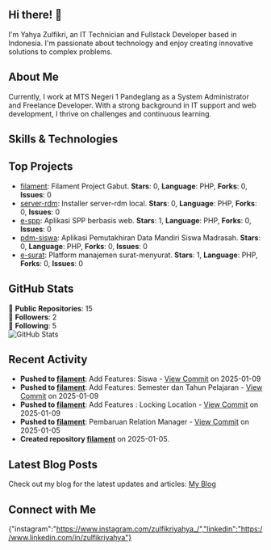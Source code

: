 ## Hi there! 👋

I'm Yahya Zulfikri, an IT Technician and Fullstack Developer based in Indonesia. I'm passionate about technology and enjoy creating innovative solutions to complex problems.

## About Me

Currently, I work at MTS Negeri 1 Pandeglang as a System Administrator and Freelance Developer. With a strong background in IT support and web development, I thrive on challenges and continuous learning.

## Skills & Technologies



## Top Projects

- [filament](https://github.com/zulfikriyahya/filament): Filament Project Gabut. **Stars**: 0, **Language**: PHP, **Forks**: 0, **Issues**: 0
- [server-rdm](https://github.com/zulfikriyahya/server-rdm): Installer server-rdm local. **Stars**: 0, **Language**: PHP, **Forks**: 0, **Issues**: 0
- [e-spp](https://github.com/zulfikriyahya/e-spp): Aplikasi SPP berbasis web. **Stars**: 1, **Language**: PHP, **Forks**: 0, **Issues**: 0
- [pdm-siswa](https://github.com/zulfikriyahya/pdm-siswa): Aplikasi Pemutakhiran Data Mandiri Siswa Madrasah. **Stars**: 0, **Language**: PHP, **Forks**: 0, **Issues**: 0
- [e-surat](https://github.com/zulfikriyahya/e-surat): Platform manajemen surat-menyurat. **Stars**: 1, **Language**: PHP, **Forks**: 0, **Issues**: 0

## GitHub Stats

🌟 **Public Repositories**: 15  
👥 **Followers**: 2  
👤 **Following**: 5  
![GitHub Stats](https://github-readme-stats.vercel.app/api?username=zulfikriyahya&show_icons=true&theme=radical)

## Recent Activity

- **Pushed to [filament](https://github.com/zulfikriyahya/filament)**: Add Features: Siswa - [View Commit](https://github.com/zulfikriyahya/filament/commit/02b60deed89c050aa5b61700644905825b2ff93b) on 2025-01-09
- **Pushed to [filament](https://github.com/zulfikriyahya/filament)**: Add Features: Semester dan Tahun Pelajaran - [View Commit](https://github.com/zulfikriyahya/filament/commit/e140a261f908292acf0f75e158c961b267b1cbce) on 2025-01-09
- **Pushed to [filament](https://github.com/zulfikriyahya/filament)**: Add Features : Locking Location - [View Commit](https://github.com/zulfikriyahya/filament/commit/9a2f82259d182d48d5bdecde10ab928eec4b57e1) on 2025-01-09
- **Pushed to [filament](https://github.com/zulfikriyahya/filament)**: Pembaruan Relation Manager - [View Commit](https://github.com/zulfikriyahya/filament/commit/73ed6185ea776e01d033ddbe66423036d65186dc) on 2025-01-05
- **Created repository [filament](https://github.com/zulfikriyahya/filament)** on 2025-01-05.

## Latest Blog Posts

Check out my blog for the latest updates and articles: [My Blog](https://zulfikriyahya.github.io/)

## Connect with Me

{"instagram":"https://www.instagram.com/zulfikriyahya_/","linkedin":"https://www.linkedin.com/in/zulfikriyahya"}
